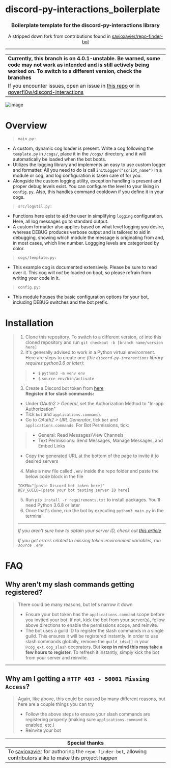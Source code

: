 # discord-py-interactions_boilerplate
<h3 align=center>Boilerplate template for the discord-py-interactions library</h3>
<p align=center>A stripped down fork from contributions found in <a href="https://github.com/savioxavier/repo-finder-bot">savioxavier/repo-finder-bot</a></p>
<hr>

<table>
    <tr>
    <td>
        <b>Currently, this branch is on 4.0.1-unstable. Be warned, some code may not work as intended and is still actively being worked on. To switch to a different version, check the branches</b>
    </td>
    </tr>
    <tr>
    <td>
        If you encounter issues, open an issue in <a href="https://github.com/V3ntus/discord-py-interactions_boilerplate/issues">this repo</a>
      or in <a href="https://github.com/goverfl0w/discord-interactions/issues">goverfl0w/discord-interactions</a>
    </td>
    </tr>
</table>

![image](https://user-images.githubusercontent.com/29584664/146406854-88c2dfa8-d346-437e-a57b-1fc73be45b65.png)

# Overview
> `main.py:`
- A custom, dynamic cog loader is present. Write a cog following the `template.py` in `/cogs/`, place it in the `/cogs/` directory, and it will automatically be loaded when the bot boots.
- Utilizes the logging library and implements an easy to use custom logger and formatter. All you need to do is call `initLogger("script_name")` in a module or cog, and log configuration is taken care of for you.
- Alongside the custom logging utility, exception handling is present and proper debug levels exist. You can configure the level to your liking in `config.py`. Also, this handles command cooldown if you define it in your cogs.

> `src/logutil.py:`
- Functions here exist to aid the user in simplifying `logging` configuration. Here, all log messages go to standard output.
- A custom formatter also applies based on what level logging you desire, whereas DEBUG produces verbose output and is tailored to aid in debugging, showing which module the message is originating from and, in most cases, which line number. Loggging levels are categorized by color.

> `cogs/template.py:`
- This example cog is documented extensively. Please be sure to read over it. This cog will *not* be loaded on boot, so please refrain from writing your code in it.

> `config.py:`
- This module houses the basic configuration options for your bot, including DEBUG switches and the bot prefix.

# Installation
> 1. Clone this repository. To switch to a different version, `cd` into this cloned repository and run `git checkout -b [branch name/version here]`
> 2. It's generally advised to work in a Python virtual environment. Here are steps to create one *(the `discord-py-interactions` library requires python3.6 or later)*:
> > - `$` `python3 -m venv env`
> > - `$` `source env/bin/activate`
> 3. Create a Discord bot token from [here](https://discord.com/developers/applications/)  
> **Register it for slash commands:**
> - Under *OAuth2 > General*, set the Authorization Method to "In-app Authorization"
> - Tick `bot` and `applications.commands`
> - Go to *OAuth2 > URL Generator*, tick `bot` and `applications.commands`. For Bot Permissions, tick:
> > - General: Read Messages/View Channels  
> > - Text Permissions: Send Messages, Manage Messages, and Embed Links
> - Copy the generated URL at the bottom of the page to invite it to desired servers
> 4. Make a new file called `.env` inside the repo folder and paste the below code block in the file
> ```
> TOKEN="[paste Discord bot token here]"
> DEV_GUILD=[paste your bot testing server ID here]
> ```
> 5. Run `pip install -r requirements.txt` to install packages. You'll need Python 3.6.8 or later
> 6. Once that's done, run the bot by executing `python3 main.py` in the terminal
>
> <hr />
> 
> *If you aren't sure how to obtain your server ID, check out [this article](https://www.alphr.com/discord-find-server-id/)*
> 
> *If you get errors related to missing token environment variables, run `source .env`*

# FAQ
## Why aren't my slash commands getting registered?
> There could be many reasons, but let's narrow it down
> - Ensure your bot token has the `applications.command` scope before you invited your bot. If not, kick the bot from your server(s), follow above directions to enable the permissions scope, and reinvite.
> - The bot uses a guild ID to register the slash commands in a single guild. This ensures it will be registered instantly. In order to use slash commands globally, remove the `guild_ids=[]` in your `@cog_ext.cog_slash` decorators. But **keep in mind this may take a few hours to register.** To refresh it instantly, simply kick the bot from your server and reinvite.

<hr />

## Why am I getting a `HTTP 403 - 50001 Missing Access`?
> Again, like above, this could be caused by many different reasons, but here are a couple things you can try
> - Follow the above steps to ensure your slash commands are registering properly (making sure `applications.command` is enabled, etc.)
> - Reinvite your bot

| **Special thanks** |
| --- |
| To [savioxavier](https://github.com/savioxavier/repo-finder-bot) for authoring the `repo-finder-bot`, allowing contributors alike to make this project happen |
